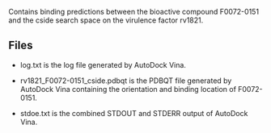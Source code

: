 Contains binding predictions between the bioactive compound F0072-0151 and the cside search space on the virulence factor rv1821.

## Files

- log.txt is the log file generated by AutoDock Vina.

- rv1821_F0072-0151_cside.pdbqt is the PDBQT file generated by AutoDock Vina containing the orientation and binding location of F0072-0151.

- stdoe.txt is the combined STDOUT and STDERR output of AutoDock Vina.

